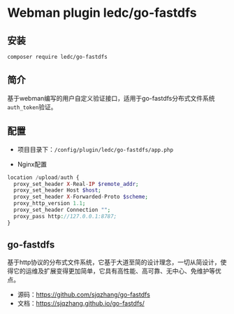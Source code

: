 # Webman plugin ledc/go-fastdfs

## 安装

```
composer require ledc/go-fastdfs
```



## 简介

基于webman编写的用户自定义验证接口，适用于go-fastdfs分布式文件系统`auth_token`验证。



## 配置

- 项目目录下：`/config/plugin/ledc/go-fastdfs/app.php`


- Nginx配置

```php
location /upload/auth {
  proxy_set_header X-Real-IP $remote_addr;
  proxy_set_header Host $host;
  proxy_set_header X-Forwarded-Proto $scheme;
  proxy_http_version 1.1;
  proxy_set_header Connection "";
  proxy_pass http://127.0.0.1:8787;
}
```



## go-fastdfs

基于http协议的分布式文件系统，它基于大道至简的设计理念，一切从简设计，使得它的运维及扩展变得更加简单，它具有高性能、高可靠、无中心、免维护等优点。

- 源码：https://github.com/sjqzhang/go-fastdfs
- 文档：https://sjqzhang.github.io/go-fastdfs/